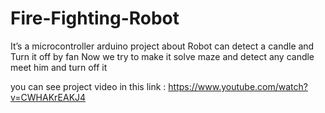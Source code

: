 # Fire-Fighting-Robot
It’s a microcontroller arduino project about  Robot can detect a candle and Turn it off  by fan
Now we try to make it solve maze and detect any candle meet him and turn off it

you can see project video in this link : https://www.youtube.com/watch?v=CWHAKrEAKJ4
